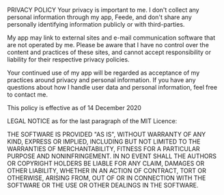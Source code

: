 PRIVACY POLICY
Your privacy is important to me. I don't collect any personal information through my app, Feede, and don't share any personally identifying information publicly or with third-parties.

My app may link to external sites and e-mail communication software that are not operated by me. Please be aware that I have no control over the content and practices of these sites, and cannot accept responsibility or liability for their respective privacy policies.

Your continued use of my app will be regarded as acceptance of my practices around privacy and personal information. If you have any questions about how I handle user data and personal information, feel free to contact me.

This policy is effective as of 14 December 2020

LEGAL NOTICE
as for the last paragraph of the MIT Licence:

THE SOFTWARE IS PROVIDED "AS IS", WITHOUT WARRANTY OF ANY KIND, EXPRESS OR IMPLIED, INCLUDING BUT NOT LIMITED TO THE WARRANTIES OF MERCHANTABILITY, FITNESS FOR A PARTICULAR PURPOSE AND NONINFRINGEMENT. IN NO EVENT SHALL THE AUTHORS OR COPYRIGHT HOLDERS BE LIABLE FOR ANY CLAIM, DAMAGES OR OTHER LIABILITY, WHETHER IN AN ACTION OF CONTRACT, TORT OR OTHERWISE, ARISING FROM, OUT OF OR IN CONNECTION WITH THE SOFTWARE OR THE USE OR OTHER DEALINGS IN THE SOFTWARE.
